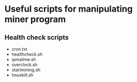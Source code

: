 <h1>Useful scripts for manipulating miner program</h1>
<h2>Health check scripts</h2>
<ul>
<li>cron.txt</li>
<li>healthcheck.sh</li>
<li>ipmailme.sh</li>
<li>overclock.sh</li>
<li>startmining.sh</li>
<li>tmuxkill.sh</li>
</ul>
